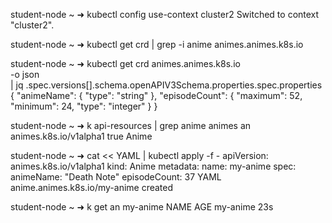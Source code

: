 student-node ~ ➜  kubectl config use-context cluster2
Switched to context "cluster2".

student-node ~ ➜  kubectl get crd | grep -i anime
animes.animes.k8s.io

student-node ~ ➜  kubectl get crd animes.animes.k8s.io \
                 -o json \
                 | jq .spec.versions[].schema.openAPIV3Schema.properties.spec.properties
{
  "animeName": {
    "type": "string"
  },
  "episodeCount": {
    "maximum": 52,
    "minimum": 24,
    "type": "integer"
  }
}

student-node ~ ➜  k api-resources | grep anime
animes                            an           animes.k8s.io/v1alpha1                 true         Anime

student-node ~ ➜  cat << YAML | kubectl apply -f -
 apiVersion: animes.k8s.io/v1alpha1
 kind: Anime
 metadata:
   name: my-anime
 spec:
   animeName: "Death Note"
   episodeCount: 37
YAML
anime.animes.k8s.io/my-anime created

student-node ~ ➜  k get an my-anime 
NAME       AGE
my-anime   23s
